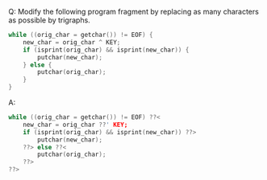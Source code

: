 Q: Modify the following program fragment by replacing as many characters as
possible by trigraphs.

```c
while ((orig_char = getchar()) != EOF) {
    new_char = orig_char ^ KEY;
    if (isprint(orig_char) && isprint(new_char)) {
        putchar(new_char);
    } else {
        putchar(orig_char);
    }
}
```

A:

```c
while ((orig_char = getchar()) != EOF) ??<
    new_char = orig_char ??' KEY;
    if (isprint(orig_char) && isprint(new_char)) ??>
        putchar(new_char);
    ??> else ??<
        putchar(orig_char);
    ??>
??>
```
